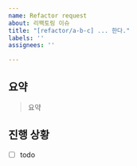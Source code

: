 ```yaml
---
name: Refactor request
about: 리팩토링 이슈
title: "[refactor/a-b-c] ... 한다."
labels: ''
assignees: ''

---
```


## 요약

> 요약

## 진행 상황

- [ ] todo
